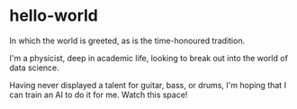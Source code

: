 # hello-world
In which the world is greeted, as is the time-honoured tradition.

I'm a physicist, deep in academic life, looking to break out into the world of data science.

Having never displayed a talent for guitar, bass, or drums, I'm hoping that I can train an AI to do it for me.  Watch this space!
